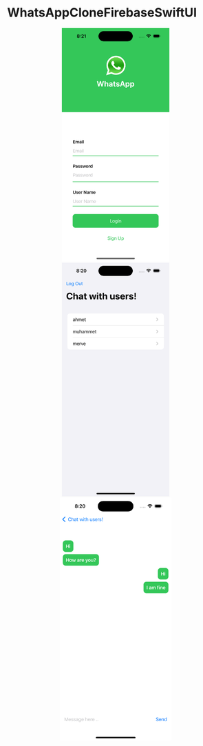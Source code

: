 # WhatsAppCloneFirebaseSwiftUI

<p align="center">
  <img src="./WhatsAppCloneSwiftUI/images/main.png" width="250" hspace="20"/>
  <img src="./WhatsAppCloneSwiftUI/images/chat.png" width="250"/> 
  <img src="./WhatsAppCloneSwiftUI/images/message.png" width="260"/> 
</p>
